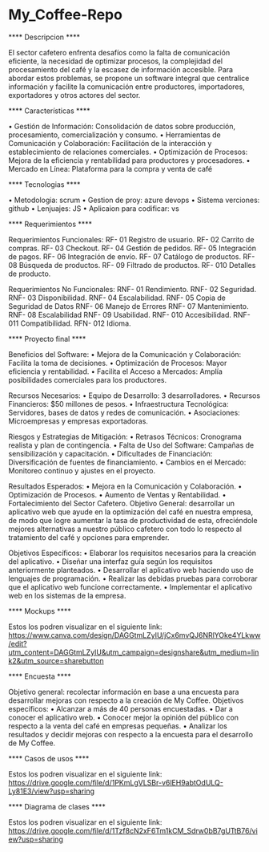 # My_Coffee-Repo


**** Descripcion ****

El sector cafetero enfrenta desafíos como la falta de comunicación eficiente, la necesidad de optimizar procesos, la complejidad del procesamiento del café y la escasez de información accesible. Para abordar estos problemas, se propone un software integral que centralice información y facilite la comunicación entre productores, importadores, exportadores y otros actores del sector.


**** Características ****

• Gestión de Información: Consolidación de datos sobre producción, procesamiento, comercialización y consumo. 
• Herramientas de Comunicación y Colaboración: Facilitación de la interacción y establecimiento de relaciones comerciales. 
• Optimización de Procesos: Mejora de la eficiencia y rentabilidad para productores y procesadores. 
• Mercado en Línea: Plataforma para la compra y venta de café

**** Tecnologias ****

• Metodologia: scrum
• Gestion de proy: azure devops 
• Sistema verciones: github 
• Lenjuajes: JS 
• Aplicaion para codificar: vs


**** Requerimientos ****

Requerimientos Funcionales: RF- 01 Registro de usuario. RF- 02 Carrito de compras. RF- 03 Checkout. RF- 04 Gestión de pedidos. RF- 05 Integración de pagos. RF- 06 Integración de envío. RF- 07 Catálogo de productos. RF- 08 Búsqueda de productos. RF- 09 Filtrado de productos. RF- 010 Detalles de producto.

Requerimientos No Funcionales: RNF- 01 Rendimiento. RNF- 02 Seguridad. RNF- 03 Disponibilidad. RNF- 04 Escalabilidad. RNF- 05 Copia de Seguridad de Datos RNF- 06 Manejo de Errores RNF- 07 Mantenimiento. RNF- 08 Escalabilidad RNF- 09 Usabilidad. RNF- 010 Accesibilidad. RNF- 011 Compatibilidad. RFN- 012 Idioma.

**** Proyecto final ****

Beneficios del Software: • Mejora de la Comunicación y Colaboración: Facilita la toma de decisiones. • Optimización de Procesos: Mayor eficiencia y rentabilidad. • Facilita el Acceso a Mercados: Amplía posibilidades comerciales para los productores.

Recursos Necesarios: • Equipo de Desarrollo: 3 desarrolladores. • Recursos Financieros: $50 millones de pesos. • Infraestructura Tecnológica: Servidores, bases de datos y redes de comunicación. • Asociaciones: Microempresas y empresas exportadoras.

Riesgos y Estrategias de Mitigación: • Retrasos Técnicos: Cronograma realista y plan de contingencia. • Falta de Uso del Software: Campañas de sensibilización y capacitación. • Dificultades de Financiación: Diversificación de fuentes de financiamiento. • Cambios en el Mercado: Monitoreo continuo y ajustes en el proyecto.

Resultados Esperados: • Mejora en la Comunicación y Colaboración. • Optimización de Procesos. • Aumento de Ventas y Rentabilidad. • Fortalecimiento del Sector Cafetero. Objetivo General: desarrollar un aplicativo web que ayude en la optimización del café en nuestra empresa, de modo que logre aumentar la tasa de productividad de esta, ofreciéndole mejores alternativas a nuestro público cafetero con todo lo respecto al tratamiento del café y opciones para emprender.

Objetivos Específicos: • Elaborar los requisitos necesarios para la creación del aplicativo. • Diseñar una interfaz guía según los requisitos anteriormente planteados. • Desarrollar el aplicativo web haciendo uso de lenguajes de programación. • Realizar las debidas pruebas para corroborar que el aplicativo web funcione correctamente. • Implementar el aplicativo web en los sistemas de la empresa.


**** Mockups ****

Estos los podren visualizar en el siguiente link: https://www.canva.com/design/DAGGtmLZyIU/jCx6mvQJ6NRlYOke4YLkww/edit?utm_content=DAGGtmLZyIU&utm_campaign=designshare&utm_medium=link2&utm_source=sharebutton

**** Encuesta ****

Objetivo general: recolectar información en base a una encuesta para desarrollar mejoras con respecto a la creación de My Coffee. Objetivos específicos: 
• Alcanzar a más de 40 personas encuestadas. 
• Dar a conocer el aplicativo web. 
• Conocer mejor la opinión del público con respecto a la venta del café en empresas pequeñas. 
• Analizar los resultados y decidir mejoras con respecto a la encuesta para el desarrollo de My Coffee.


**** Casos de usos **** 

Estos los podren visualizar en el siguiente link: https://drive.google.com/file/d/1PKmLgVLSBr-v6lEH9abtOdULQ-Ly81E3/view?usp=sharing


**** Diagrama de clases **** 

Estos los podren visualizar en el siguiente link: https://drive.google.com/file/d/1Tzf8cN2xF6Tm1kCM_Sdrw0bB7gUTtB76/view?usp=sharing

